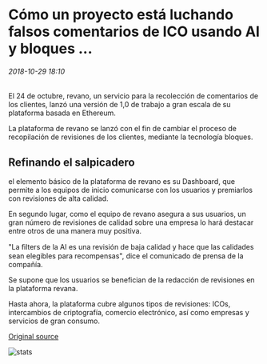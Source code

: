 # Cómo un proyecto está luchando falsos comentarios de ICO usando AI y bloques ...

###### 2018-10-29 18:10

El 24 de octubre, revano, un servicio para la recolección de comentarios de los clientes, lanzó una versión de 1,0 de trabajo a gran escala de su plataforma basada en Ethereum.

La plataforma de revano se lanzó con el fin de cambiar el proceso de recopilación de revisiones de los clientes, mediante la tecnología bloques.

## Refinando el salpicadero

el elemento básico de la plataforma de revano es su Dashboard, que permite a los equipos de inicio comunicarse con los usuarios y premiarlos con revisiones de alta calidad.

En segundo lugar, como el equipo de revano asegura a sus usuarios, un gran número de revisiones de calidad sobre una empresa lo hará destacar entre otros de una manera muy positiva.

"La ﬁlters de la AI es una revisión de baja calidad y hace que las calidades sean elegibles para recompensas", dice el comunicado de prensa de la compañía.

Se supone que los usuarios se benefician de la redacción de revisiones en la plataforma revana.

Hasta ahora, la plataforma cubre algunos tipos de revisiones: ICOs, intercambios de criptografía, comercio electrónico, así como empresas y servicios de gran consumo.

[Original source](https://cointelegraph.com/news/how-one-project-is-fighting-fake-ico-reviews-using-ai-and-blockchain)

![stats](https://c.statcounter.com/11760860/0/a89fa40b/1/ "stats")